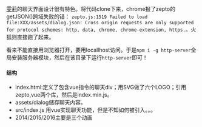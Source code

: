 [雯莉](http://zhangwenli.com)的聊天界面设计很有特色。将代码clone下来，chrome报了zepto的getJSON()跨域失败的错：
`zepto.js:1519 Failed to load file:XXX/assets/dialog.json: Cross origin requests are only supported for protocol schemes: http, data, chrome, chrome-extension, https.`。火狐则直接跑了起来。

看来不能直接用浏览器打开，要用locallhost访问。于是`npm i -g http-server`全局安装服务器模块，然后在该目录下运行`http-server`即可！


#### 结构
+ index.html:定义了包含vue指令的聊天div；用SVG做了六个LOGO；引用zepto,vue两个库，然后是index.min.js。
+ assets/dialog储存聊天内容。
+ src/index.js 用vue实现聊天功能，但是不知如何被引入。。。
+ 2014/2015/2016主要是三个动画

